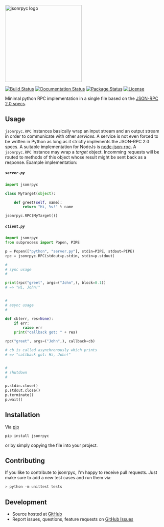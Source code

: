 <img src="https://raw.githubusercontent.com/riga/jsonrpyc/master/logo.png" alt="jsonrpyc logo" width="250"/>

[![Build Status](https://travis-ci.org/riga/jsonrpyc.svg?branch=master)](https://travis-ci.org/riga/jsonrpyc) [![Documentation Status](https://readthedocs.org/projects/jsonrpyc/badge/?version=latest)](http://jsonrpyc.readthedocs.org/en/latest/?badge=latest) [![Package Status](https://img.shields.io/pypi/v/jsonrpyc.svg?style=flat)](https://pypi.python.org/pypi/jsonrpyc) [![License](https://img.shields.io/github/license/riga/jsonrpyc.svg)](https://github.com/riga/jsonrpyc/blob/master/LICENSE)


Minimal python RPC implementation in a single file based on the [JSON-RPC 2.0 specs](http://www.jsonrpc.org/specification).


## Usage

``jsonrpyc.RPC`` instances basically wrap an input stream and an output stream in order to communicate with other *services*. A service is not even forced to be written in Python as long as it strictly implements the JSON-RPC 2.0 specs. A suitable implementation for NodeJs is [node-json-rpc](https://github.com/riga/node-json-rpc). A ``jsonrpyc.RPC`` instance may wrap a *target* object. Incomming requests will be routed to methods of this object whose result might be sent back as a response. Example implementation:


##### ``server.py``

```python
import jsonrpyc

class MyTarget(object):

    def greet(self, name):
        return "Hi, %s!" % name

jsonrpyc.RPC(MyTarget())
```


##### ``client.py``

```python
import jsonrpyc
from subprocess import Popen, PIPE

p = Popen(["python", "server.py"], stdin=PIPE, stdout=PIPE)
rpc = jsonrpyc.RPC(stdout=p.stdin, stdin=p.stdout)

#
# sync usage
#

print(rpc("greet", args=("John",), block=0.1))
# => "Hi, John!"


#
# async usage
#

def cb(err, res=None):
    if err:
        raise err
    print("callback got: " + res)

rpc("greet", args=("John",), callback=cb)

# cb is called asynchronously which prints
# => "callback got: Hi, John!"


#
# shutdown
#

p.stdin.close()
p.stdout.close()
p.terminate()
p.wait()
```


## Installation

Via [pip](https://pypi.python.org/pypi/jsonrpyc)

```bash
pip install jsonrpyc
```

or by simply copying the file into your project.


## Contributing

If you like to contribute to jsonrpyc, I'm happy to receive pull requests. Just make sure to add a new test cases and run them via:

```bash
> python -m unittest tests
```


## Development

- Source hosted at [GitHub](https://github.com/riga/jsonrpyc)
- Report issues, questions, feature requests on [GitHub Issues](https://github.com/riga/jsonrpyc/issues)
